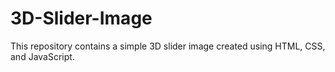 # 3D-Slider-Image
This repository contains a simple 3D slider image created using HTML, CSS, and JavaScript.
